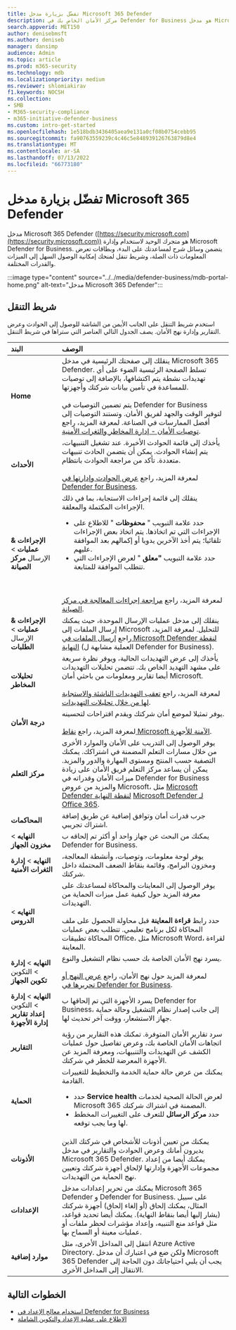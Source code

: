 ```yaml
---
title: تفضّل بزيارة مدخل Microsoft 365 Defender
description: مركز الأمان الخاص بك في Defender for Business هو مدخل Microsoft 365 Defender. تعرف على كيفية التنقل في المدخل، والاطلاع على خطواتك التالية.
search.appverid: MET150
author: denisebmsft
ms.author: deniseb
manager: dansimp
audience: Admin
ms.topic: article
ms.prod: m365-security
ms.technology: mdb
ms.localizationpriority: medium
ms.reviewer: shlomiakirav
f1.keywords: NOCSH
ms.collection:
- SMB
- M365-security-compliance
- m365-initiative-defender-business
ms.custom: intro-get-started
ms.openlocfilehash: 1e518bdb3436405aea9e131a0cf08b0754cebb95
ms.sourcegitcommit: fa90763559239c4c46c5e848939126763879d8e4
ms.translationtype: MT
ms.contentlocale: ar-SA
ms.lasthandoff: 07/13/2022
ms.locfileid: "66773180"
---
```

# <a name="visit-the-microsoft-365-defender-portal"></a>تفضّل بزيارة مدخل Microsoft 365 Defender

مدخل Microsoft 365 Defender ([https://security.microsoft.com](https://security.microsoft.com)) هو متجرك الوحيد لاستخدام وإدارة Microsoft Defender for Business. يتضمن وسائل شرح لمساعدتك على البدء، وبطاقات تعرض المعلومات ذات الصلة، وشريط تنقل لمنحك إمكانية الوصول السهل إلى الميزات والقدرات المختلفة.

:::image type="content" source="../../media/defender-business/mdb-portal-home.png" alt-text="مدخل Microsoft 365 Defender":::

## <a name="the-navigation-bar"></a>شريط التنقل

استخدم شريط التنقل على الجانب الأيمن من الشاشة للوصول إلى الحوادث وعرض التقارير وإدارة نهج الأمان. يصف الجدول التالي العناصر التي ستراها في شريط التنقل.

| البند | الوصف |
|:---|:---|
| **Home** | ينقلك إلى صفحتك الرئيسية في مدخل Microsoft 365 Defender. تسلط الصفحة الرئيسية الضوء على أي تهديدات نشطة يتم اكتشافها، بالإضافة إلى توصيات للمساعدة في تأمين بيانات شركتك وأجهزتها. <br/><br/>يتم تضمين التوصيات في Defender for Business لتوفير الوقت والجهد لفريق الأمان. وتستند التوصيات إلى أفضل الممارسات في الصناعة. لمعرفة المزيد، راجع [توصيات الأمان - إدارة المخاطر والثغرات الأمنية](../defender-endpoint/tvm-security-recommendation.md). |
| **الأحداث** | يأخذك إلى قائمة الحوادث الأخيرة. عند تشغيل التنبيهات، يتم إنشاء الحوادث. يمكن أن يتضمن الحادث تنبيهات متعددة. تأكد من مراجعة الحوادث بانتظام. <br/><br/>لمعرفة المزيد، راجع [عرض الحوادث وإدارتها في Defender for Business](mdb-view-manage-incidents.md).|
| **الإجراءات & عمليات** >  الإرسال **مركز الصيانة** | ينقلك إلى قائمة إجراءات الاستجابة، بما في ذلك الإجراءات المكتملة والمعلقة.<ul><li>حدد علامة التبويب " **محفوظات** " للاطلاع على الإجراءات التي تم اتخاذها. يتم اتخاذ بعض الإجراءات تلقائيا؛ يتم أخذ الآخرين يدويا أو إكمالهم بعد الموافقة عليهم.</li><li>حدد علامة التبويب **"معلق** " لعرض الإجراءات التي تتطلب الموافقة للمتابعة.</li></ul><br/><br/>لمعرفة المزيد، راجع [مراجعة إجراءات المعالجة في مركز الصيانة](mdb-review-remediation-actions.md). |
| **الإجراءات & عمليات** >  الإرسال **الطلبات** | ينقلك إلى مدخل عمليات الإرسال الموحدة، حيث يمكنك إرسال الملفات إلى Microsoft للتحليل. لمعرفة المزيد، راجع [إرسال الملفات في Microsoft Defender لنقطة النهاية](../defender-endpoint/admin-submissions-mde.md) (العملية مشابهة ل Defender for Business). |
| **تحليلات المخاطر** | يأخذك إلى عرض التهديدات الحالية، ويوفر نظرة سريعة على مشهد التهديد الخاص بك. تتضمن تحليلات التهديدات أيضا تقارير ومعلومات من باحثي أمان Microsoft. <br/><br/>لمعرفة المزيد، راجع [تعقب التهديدات الناشئة والاستجابة لها من خلال تحليلات التهديدات](../defender-endpoint/threat-analytics.md). |
| **درجة الأمان** | يوفر تمثيلا لموضع أمان شركتك ويقدم اقتراحات لتحسينه.<br/><br/>لمعرفة المزيد، راجع [نقاط Microsoft الآمنة للأجهزة](../defender-endpoint/tvm-microsoft-secure-score-devices.md). |
| **مركز التعلم** | يوفر الوصول إلى التدريب على الأمان والموارد الأخرى من خلال مسارات التعلم المضمنة في اشتراكك. يمكنك التصفية حسب المنتج ومستوى المهارة والدور والمزيد. يمكن أن يساعد مركز التعلم فريق الأمان على زيادة ميزات الأمان وقدراته في Defender for Business والمزيد من عروض Microsoft، مثل [Microsoft Defender لنقطة النهاية](../defender-endpoint/microsoft-defender-endpoint.md) [Microsoft Defender لـ Office 365](../office-365-security/defender-for-office-365.md).  |
| **المحاكمات** | جرب قدرات أمان وتوافق إضافية عن طريق إضافة اشتراك تجريبي. |
| **النهايه** >  **مخزون الجهاز** | يمكنك من البحث عن جهاز واحد أو أكثر تم إلحاقه ب Defender for Business. |
| **النهايه** >  **إدارة الثغرات الأمنية** | يوفر لوحة معلومات، وتوصيات، وأنشطة المعالجة، ومخزون البرامج، وقائمة بنقاط الضعف المحتملة داخل شركتك. |
| **النهايه** >  **الدروس** | يوفر الوصول إلى المعاينات والمحاكاة لمساعدتك على معرفة المزيد حول كيفية عمل ميزات الحماية من التهديدات. <br/><br/>حدد رابط **قراءة المعاينة** قبل محاولة الحصول على ملف المحاكاة لكل برنامج تعليمي. تتطلب بعض عمليات المحاكاة تطبيقات Office، مثل Microsoft Word، لقراءة المعاينة. |
| **النهايه** >  **إدارة** >  التكوين **تكوين الجهاز** | يسرد نهج الأمان الخاصة بك حسب نظام التشغيل والنوع. <br/><br/>لمعرفة المزيد حول نهج الأمان، راجع [عرض النهج أو تحريرها في Defender for Business](mdb-view-edit-policies.md). |
| **النهايه** >  **إدارة** >  التكوين **إعداد تقارير إدارة الأجهزة** | يسرد الأجهزة التي تم إلحاقها ب Defender for Business، إلى جانب إصدار نظام التشغيل وحالة حماية جهاز الاستشعار، ووقت آخر تحديث لها. |
| **التقارير** | سرد تقارير الأمان المتوفرة. تمكنك هذه التقارير من رؤية اتجاهات الأمان الخاصة بك، وعرض تفاصيل حول عمليات الكشف عن التهديدات والتنبيهات، ومعرفة المزيد عن الأجهزة المعرضة للخطر في شركتك. |
| **الحماية** | يمكنك من عرض حالة حماية الخدمة والتخطيط للتغييرات القادمة. <ul><li>حدد **Service health** لعرض الحالة الصحية لخدمات Microsoft 365 المضمنة في اشتراك شركتك.</li><li>حدد **مركز الرسائل** للتعرف على التغييرات المخطط لها وما يجب توقعه.</li></ul>  |
| **الأذونات** | يمكنك من تعيين أذونات للأشخاص في شركتك الذين يديرون أمانك وعرض الحوادث والتقارير في مدخل Microsoft 365 Defender. يمكنك أيضا من إعداد مجموعات الأجهزة وإدارتها لإلحاق أجهزة شركتك وتعيين نهج الحماية من التهديدات.  |
| **الإعدادات** | يمكنك من تحرير إعدادات مدخل Microsoft 365 Defender و Defender for Business. على سبيل المثال، يمكنك إلحاق (أو إلغاء إلحاق) أجهزة شركتك (يشار إليها أيضا بنقاط النهاية). يمكنك أيضا تحديد قواعد، مثل قواعد منع التنبيه، وإعداد مؤشرات لحظر ملفات أو عمليات معينة أو السماح بها.  |
| **موارد إضافية** | انتقل إلى المداخل الأخرى، مثل Azure Active Directory. ولكن ضع في اعتبارك أن مدخل Microsoft 365 Defender يجب أن يلبي احتياجاتك دون الحاجة إلى الانتقال إلى المداخل الأخرى. |

## <a name="next-steps"></a>الخطوات التالية

- [استخدام معالج الإعداد في Defender for Business](mdb-use-wizard.md)
- [الاطلاع على عملية الإعداد والتكوين الشاملة](mdb-setup-configuration.md)